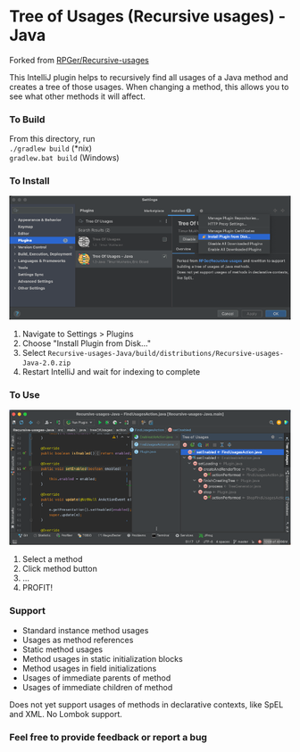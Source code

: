 # Tree of Usages (Recursive usages) - Java

Forked from [RPGer/Recursive-usages](https://github.com/RPGer/Recursive-usages)

This IntelliJ plugin helps to recursively find all usages of a Java method and creates a tree of those usages.
When changing a method, this allows you to see what other methods it will affect.

### To Build
From this directory, run
<br/>`./gradlew build` (*nix)
<br/>`gradlew.bat build` (Windows)

### To Install
![Install From Disk](img/install-from-disk.png)
1. Navigate to Settings > Plugins
2. Choose "Install Plugin from Disk..."
3. Select `Recursive-usages-Java/build/distributions/Recursive-usages-Java-2.0.zip`
4. Restart IntelliJ and wait for indexing to complete

### To Use
![Plugin in Action](img/plugin-in-action.png)
1. Select a method
2. Click method button
3. ...
4. PROFIT!

### Support
* Standard instance method usages
* Usages as method references
* Static method usages
* Method usages in static initialization blocks
* Method usages in field initializations
* Usages of immediate parents of method
* Usages of immediate children of method

Does not yet support usages of methods in declarative contexts, like SpEL and XML. No Lombok support.

### Feel free to provide feedback or report a bug